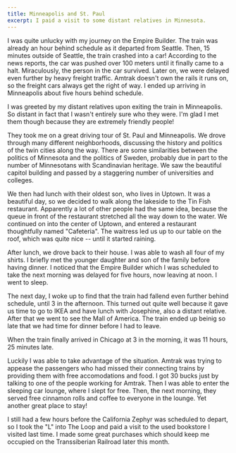 ```yaml
---
title: Minneapolis and St. Paul
excerpt: I paid a visit to some distant relatives in Minnesota.
---
```


I was quite unlucky with my journey on the Empire Builder. The train was
already an hour behind schedule as it departed from Seattle. Then, 15 minutes 
outside of Seattle, the train crashed into a car! According to the news
reports, the car was pushed over 100 meters until it finally came to a
halt. Miraculously, the person in the car survived. Later on, we were
delayed even further by heavy freight traffic. Amtrak doesn't own the rails
it runs on, so the freight cars always get the right of way.
I ended up arriving in Minneapolis about five hours behind schedule.
<!--more-->

I was greeted by my distant relatives upon
exiting the train in Minneapolis. So distant in fact that I wasn't
entirely sure who they were. I'm glad I met them though because
they are extremely friendly people!

They took me on a great driving tour of St. Paul and Minneapolis. 
We drove through many different neighborhoods, discussing the history
and politics of the twin cities along the way. There are some
similarities between the politics of Minnesota and the politics of
Sweden, probably due in part to the number of Minnesotans with
Scandinavian heritage. We saw the beautiful capitol building and passed
by a staggering number of universities and colleges.

We then had lunch with their oldest son, who lives in Uptown. It was a 
beautiful day, so we decided to walk along the lakeside to the Tin Fish
restaurant. Apparently a lot of other people had the same idea, because
the queue in front of the restaurant stretched all the way down to the water. We continued
on into the center of Uptown, and entered a restaurant thoughtfully named "Cafeteria".
The waitress led us up to our table on the roof, which was quite nice --
until it started raining.

After lunch, we drove back to their house. I was able to wash all four
of my shirts. I briefly met the younger
daughter and son of the family before having dinner. I noticed that the Empire
Builder which I was scheduled to take the next morning was delayed
for five hours, now leaving at noon. I went to sleep.

The next day, I woke up to find that the train had fallend even further behind 
schedule, until 3 in the afternoon. This turned out quite well because it
gave us time to go to IKEA and have lunch with Josephine, also a distant relative. 
After that we went to see the Mall
of America. The train ended up beinig so late that we had time for dinner
before I had to leave. 

When the train finally arrived in Chicago at 3 in the morning, it was 
11 hours, 25 minutes late. 

Luckily I was able to take advantage of the situation. Amtrak was trying
to appease the passengers who had missed their connecting trains by
providing them with free accomodations and food. I got 30 bucks just by 
talking to one of the people working for Amtrak. Then I was able to
enter the sleeping car lounge, where I slept for free. Then, the
next morning, they served free cinnamon rolls and coffee to everyone in
the lounge. Yet another great place to stay!

I still had a few hours before the California Zephyr was scheduled to
depart, so I took the "L" into The Loop and paid a visit to the 
used bookstore I visited last time. I made some great purchases which
should keep me occupied on the Transsiberian Railroad later this month.
